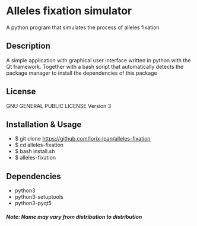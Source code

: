 # Alleles fixation simulator
A python program that simulates the process of alleles fixation

## Description
A simple application with graphical user interface written in python with the Qt
framework. Together with a bash script that automatically detects the package
manager to install the dependencies of this package

## License
GNU GENERAL PUBLIC LICENSE Version 3

## Installation & Usage
* $ git clone https://github.com/lorix-lpan/alleles-fixation
* $ cd alleles-fixation
* $ bash install.sh
* $ alleles-fixation

## Dependencies
* python3
* python3-setuptools
* python3-pyqt5
##### Note: Name may vary from distribution to distribution

